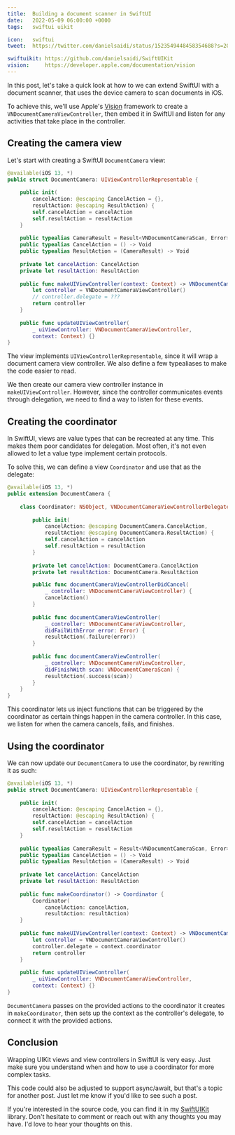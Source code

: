 ```yaml
---
title:  Building a document scanner in SwiftUI
date:   2022-05-09 06:00:00 +0000
tags:   swiftui uikit

icon:   swiftui
tweet:  https://twitter.com/danielsaidi/status/1523549448458354688?s=20&t=bGaXlye_gZRmIMHzE1lWGw

swiftuikit: https://github.com/danielsaidi/SwiftUIKit
vision:     https://developer.apple.com/documentation/vision
---
```


In this post, let's take a quick look at how to we can extend SwiftUI with a document scanner, that uses the device camera to scan documents in iOS.

To achieve this, we'll use Apple's [Vision]({{page.vision}}) framework to create a `VNDocumentCameraViewController`, then embed it in SwiftUI and listen for any activities that take place in the controller.


## Creating the camera view

Let's start with creating a SwiftUI `DocumentCamera` view:

```swift
@available(iOS 13, *)
public struct DocumentCamera: UIViewControllerRepresentable {
    
    public init(
        cancelAction: @escaping CancelAction = {},
        resultAction: @escaping ResultAction) {
        self.cancelAction = cancelAction
        self.resultAction = resultAction
    }
    
    public typealias CameraResult = Result<VNDocumentCameraScan, Error>
    public typealias CancelAction = () -> Void
    public typealias ResultAction = (CameraResult) -> Void
    
    private let cancelAction: CancelAction
    private let resultAction: ResultAction
        
    public func makeUIViewController(context: Context) -> VNDocumentCameraViewController {
        let controller = VNDocumentCameraViewController()
        // controller.delegate = ???
        return controller
    }
    
    public func updateUIViewController(
        _ uiViewController: VNDocumentCameraViewController,
        context: Context) {}
}
```

The view implements `UIViewControllerRepresentable`, since it will wrap a document camera view controller. We also define a few typealiases to make the code easier to read.

We then create our camera view controller instance in `makeUIViewController`. However, since the controller communicates events through delegation, we need to find a way to listen for these events.


## Creating the coordinator

In SwiftUI, views are value types that can be recreated at any time. This makes them poor candidates for delegation. Most often, it's not even allowed to let a value type implement certain protocols.

To solve this, we can define a view `Coordinator` and use that as the delegate:

```swift
@available(iOS 13, *)
public extension DocumentCamera {
    
    class Coordinator: NSObject, VNDocumentCameraViewControllerDelegate {
        
        public init(
            cancelAction: @escaping DocumentCamera.CancelAction,
            resultAction: @escaping DocumentCamera.ResultAction) {
            self.cancelAction = cancelAction
            self.resultAction = resultAction
        }
        
        private let cancelAction: DocumentCamera.CancelAction
        private let resultAction: DocumentCamera.ResultAction

        public func documentCameraViewControllerDidCancel(
            _ controller: VNDocumentCameraViewController) {
            cancelAction()
        }
        
        public func documentCameraViewController(
            _ controller: VNDocumentCameraViewController,
            didFailWithError error: Error) {
            resultAction(.failure(error))
        }
        
        public func documentCameraViewController(
            _ controller: VNDocumentCameraViewController,
            didFinishWith scan: VNDocumentCameraScan) {
            resultAction(.success(scan))
        }
    }
}
```

This coordinator lets us inject functions that can be triggered by the coordinator as certain things happen in the camera controller. In this case, we listen for when the camera cancels, fails, and finishes.


## Using the coordinator

We can now update our `DocumentCamera` to use the coordinator, by rewriting it as such:

```swift
@available(iOS 13, *)
public struct DocumentCamera: UIViewControllerRepresentable {
    
    public init(
        cancelAction: @escaping CancelAction = {},
        resultAction: @escaping ResultAction) {
        self.cancelAction = cancelAction
        self.resultAction = resultAction
    }
    
    public typealias CameraResult = Result<VNDocumentCameraScan, Error>
    public typealias CancelAction = () -> Void
    public typealias ResultAction = (CameraResult) -> Void
    
    private let cancelAction: CancelAction
    private let resultAction: ResultAction
        
    public func makeCoordinator() -> Coordinator {
        Coordinator(
            cancelAction: cancelAction,
            resultAction: resultAction)
    }
    
    public func makeUIViewController(context: Context) -> VNDocumentCameraViewController {
        let controller = VNDocumentCameraViewController()
        controller.delegate = context.coordinator
        return controller
    }
    
    public func updateUIViewController(
        _ uiViewController: VNDocumentCameraViewController,
        context: Context) {}
}
```

`DocumentCamera` passes on the provided actions to the coordinator it creates in `makeCoordinator`, then sets up the context as the controller's delegate, to connect it with the provided actions.


## Conclusion

Wrapping UIKit views and view controllers in SwiftUI is very easy. Just make sure you understand when and how to use a coordinator for more complex tasks.

This code could also be adjusted to support async/await, but that's a topic for another post. Just let me know if you'd like to see such a post.

If you're interested in the source code, you can find it in my [SwiftUIKit]({{page.swiftuikit}}) library. Don't hesitate to comment or reach out with any thoughts you may have. I'd love to hear your thoughts on this.